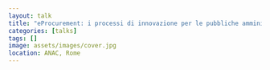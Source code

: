 ```yaml
---
layout: talk
title: "eProcurement: i processi di innovazione per le pubbliche amministrazioni e per le imprese"
categories: [talks]
tags: []
image: assets/images/cover.jpg
location: ANAC, Rome
---
```

